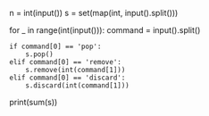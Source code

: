 n = int(input())
s = set(map(int, input().split()))

for _ in range(int(input())):
    command = input().split()

    if command[0] == 'pop':
        s.pop()
    elif command[0] == 'remove':
        s.remove(int(command[1]))
    elif command[0] == 'discard':
        s.discard(int(command[1]))

print(sum(s))









